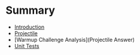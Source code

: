 # Summary

* [Introduction](README.md)
* [Projectile](projectile.md)
* [Warmup Challenge Analysis](Projectile Answer)
* [Unit Tests](unit_tests.md)


